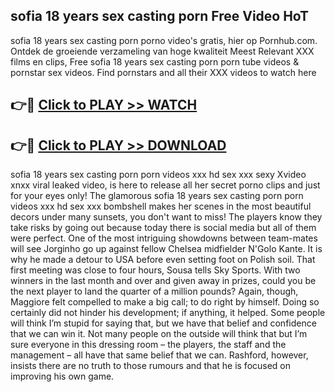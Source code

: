 ## sofia 18 years sex casting porn Free Video HoT 

sofia 18 years sex casting porn porno video's gratis, hier op Pornhub.com. Ontdek de groeiende verzameling van hoge kwaliteit Meest Relevant XXX films en clips,
Free sofia 18 years sex casting porn porn tube videos & pornstar sex videos. Find pornstars and all their XXX videos to watch here


## 👉🔴 [Click to PLAY >> WATCH](http://us.freeplayer.one?title=sofia_18_years_sex_casting_porn&ref=16D)

## 👉🔴 [Click to PLAY >> DOWNLOAD](http://us.freeplayer.one?title=sofia_18_years_sex_casting_porn&ref=16D)


sofia 18 years sex casting porn porn videos xxx hd sex xxx sexy Xvideo xnxx viral leaked video, is here to release all her secret porno clips and just for your eyes only! The glamorous sofia 18 years sex casting porn porn videos xxx hd sex xxx bombshell makes her scenes in the most beautiful decors under many sunsets, you don't want to miss! The players know they take risks by going out because today there is social media but all of them were perfect. One of the most intriguing showdowns between team-mates will see Jorginho go up against fellow Chelsea midfielder N'Golo Kante. It is why he made a detour to USA before even setting foot on Polish soil. That first meeting was close to four hours, Sousa tells Sky Sports. With two winners in the last month and over and given away in prizes, could you be the next player to land the quarter of a million pounds? Again, though, Maggiore felt compelled to make a big call; to do right by himself. Doing so certainly did not hinder his development; if anything, it helped. Some people will think I’m stupid for saying that, but we have that belief and confidence that we can win it. Not many people on the outside will think that but I’m sure everyone in this dressing room – the players, the staff and the management – all have that same belief that we can. Rashford, however, insists there are no truth to those rumours and that he is focused on improving his own game.